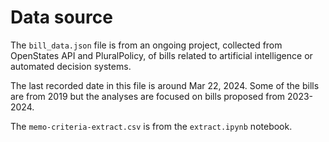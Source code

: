 # Data source

The `bill_data.json` file is from an ongoing project, collected from OpenStates API and PluralPolicy, of bills related to artificial intelligence or automated decision systems.

The last recorded date in this file is around Mar 22, 2024. Some of the bills are from 2019 but the analyses are focused on bills proposed from 2023-2024.

The `memo-criteria-extract.csv` is from the `extract.ipynb` notebook.
